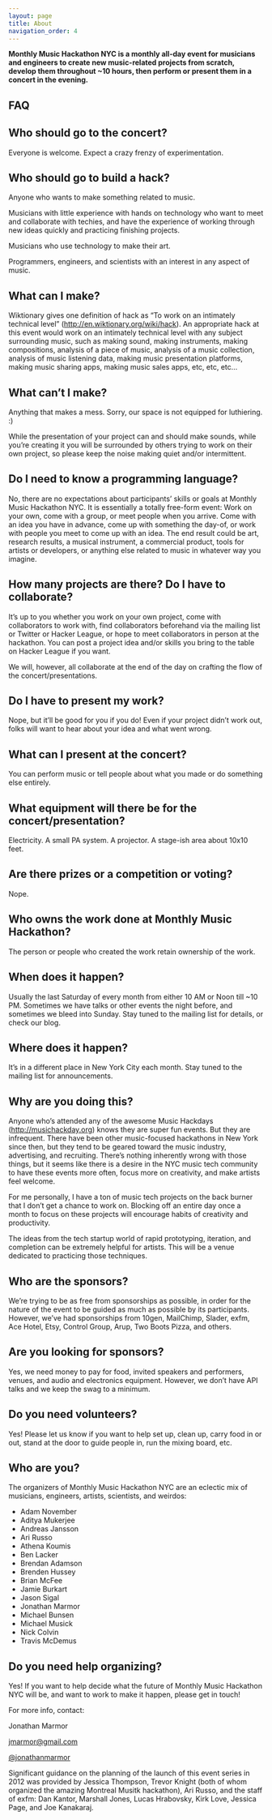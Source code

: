 ```yaml
---
layout: page
title: About
navigation_order: 4
---
```


**Monthly Music Hackathon NYC is a monthly all-day event for musicians and engineers to create new music-related projects from scratch, develop them throughout ~10 hours, then perform or present them in a concert in the evening.**

## **FAQ**

## Who should go to the concert?

Everyone is welcome.  Expect a crazy frenzy of experimentation.

## Who should go to build a hack?

Anyone who wants to make something related to music.

Musicians with little experience with hands on technology who want to meet and collaborate with techies, and have the experience of working through new ideas quickly and practicing finishing projects.

Musicians who use technology to make their art.

Programmers, engineers, and scientists with an interest in any aspect of music.

## What can I make?

Wiktionary gives one definition of hack as “To work on an intimately technical level”  (http://en.wiktionary.org/wiki/hack).  An appropriate hack at this event would work on an intimately technical level with any subject surrounding music, such as making sound, making instruments, making compositions, analysis of a piece of music, analysis of a music collection, analysis of music listening data, making music presentation platforms, making music sharing apps, making music sales apps, etc, etc, etc…

## What can’t I make?

Anything that makes a mess.  Sorry, our space is not equipped for luthiering. :)

While the presentation of your project can and should make sounds, while you’re creating it you will be surrounded by others trying to work on their own project, so please keep the noise making quiet and/or intermittent.

## Do I need to know a programming language?

No, there are no expectations about participants’ skills or goals at Monthly Music Hackathon NYC. It is essentially a totally free-form event: Work on your own, come with a group, or meet people when you arrive. Come with an idea you have in advance, come up with something the day-of, or work with people you meet to come up with an idea. The end result could be art, research results, a musical instrument, a commercial product, tools for artists or developers, or anything else related to music in whatever way you imagine.

## How many projects are there?  Do I have to collaborate?

It’s up to you whether you work on your own project, come with collaborators to work with, find collaborators beforehand via the mailing list or Twitter or Hacker League, or hope to meet collaborators in person at the hackathon.  You can post a project idea and/or skills you bring to the table on Hacker League if you want.

We will, however, all collaborate at the end of the day on crafting the flow of the concert/presentations.

## Do I have to present my work?

Nope, but it’ll be good for you if you do! Even if your project didn’t work out, folks will want to hear about your idea and what went wrong.

## What can I present at the concert?

You can perform music or tell people about what you made or do something else entirely.

## What equipment will there be for the concert/presentation?

Electricity.  A small PA system.  A projector.  A stage-ish area about 10x10 feet.

## Are there prizes or a competition or voting?

Nope.

## Who owns the work done at Monthly Music Hackathon?

The person or people who created the work retain ownership of the work.

## When does it happen?

Usually the last Saturday of every month from either 10 AM or Noon till ~10 PM. Sometimes we have talks or other events the night before, and sometimes we bleed into Sunday. Stay tuned to the mailing list for details, or check our blog.

## Where does it happen?

It’s in a different place in New York City each month. Stay tuned to the mailing list for announcements.

## Why are you doing this?

Anyone who’s attended any of the awesome Music Hackdays (http://musichackday.org) knows they are super fun events.  But they are infrequent.  There have been other music-focused hackathons in New York since then, but they tend to be geared toward the music industry, advertising, and recruiting.  There’s nothing inherently wrong with those things, but it seems like there is a desire in the NYC music tech community to have these events more often, focus more on creativity, and make artists feel welcome.

For me personally, I have a ton of music tech projects on the back burner that I don’t get a chance to work on.  Blocking off an entire day once a month to focus on these projects will encourage habits of creativity and productivity.

The ideas from the tech startup world of rapid prototyping, iteration, and completion can be extremely helpful for artists.  This will be a venue dedicated to practicing those techniques.

## Who are the sponsors?

We’re trying to be as free from sponsorships as possible, in order for the nature of the event to be guided as much as possible by its participants.  However, we’ve had sponsorships from 10gen, MailChimp, Slader, exfm, Ace Hotel, Etsy, Control Group, Arup, Two Boots Pizza, and others.

## Are you looking for sponsors?

Yes, we need money to pay for food, invited speakers and performers, venues, and audio and electronics equipment. However, we don’t have API talks and we keep the swag to a minimum.

## Do you need volunteers?

Yes!  Please let us know if you want to help set up, clean up, carry food in or out, stand at the door to guide people in, run the mixing board, etc.

## Who are you?

The organizers of Monthly Music Hackathon NYC are an eclectic mix of musicians, engineers, artists, scientists, and weirdos:

- Adam November
- Aditya Mukerjee
- Andreas Jansson
- Ari Russo
- Athena Koumis
- Ben Lacker
- Brendan Adamson
- Brenden Hussey
- Brian McFee
- Jamie Burkart
- Jason Sigal
- Jonathan Marmor
- Michael Bunsen
- Michael Musick
- Nick Colvin
- Travis McDemus

## Do you need help organizing?

Yes! If you want to help decide what the future of Monthly Music Hackathon NYC will be, and want to work to make it happen, please get in touch!

For more info, contact:

Jonathan Marmor

[jmarmor@gmail.com](mailto:jmarmor@gmail.com)

[@jonathanmarmor](https://twitter.com/jonathanmarmor)

Significant guidance on the planning of the launch of this event series in 2012 was provided by Jessica Thompson, Trevor Knight (both of whom organized the amazing Montreal Musitk hackathon), Ari Russo, and the staff of exfm: Dan Kantor, Marshall Jones, Lucas Hrabovsky, Kirk Love, Jessica Page, and Joe Kanakaraj.

